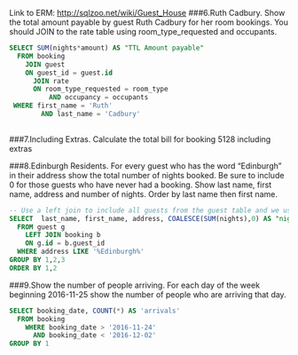 Link to ERM: http://sqlzoo.net/wiki/Guest_House
###6.Ruth Cadbury. Show the total amount payable by guest Ruth Cadbury for her room bookings. You should JOIN to the rate table using room_type_requested and occupants.
```SQL
SELECT SUM(nights*amount) AS "TTL Amount payable"
  FROM booking 
    JOIN guest
    ON guest_id = guest.id
      JOIN rate  
      ON room_type_requested = room_type
          AND occupancy = occupants
 WHERE first_name = 'Ruth' 
        AND last_name = 'Cadbury'
 
 ```
###7.Including Extras. Calculate the total bill for booking 5128 including extras


###8.Edinburgh Residents. For every guest who has the word “Edinburgh” in their address show the total number of nights booked. Be sure to include 0 for those guests who have never had a booking. Show last name, first name, address and number of nights. Order by last name then first name.

```SQL
-- Use a left join to include all guests from the guest table and we use the COALESCE function to change Nulls into 0
SELECT  last_name, first_name, address, COALESCE(SUM(nights),0) AS "nights" 
  FROM guest g
    LEFT JOIN booking b
    ON g.id = b.guest_id
  WHERE address LIKE '%Edinburgh%'
GROUP BY 1,2,3
ORDER BY 1,2
```
###9.Show the number of people arriving. For each day of the week beginning 2016-11-25 show the number of people who are arriving that day.
```SQL
SELECT booking_date, COUNT(*) AS 'arrivals' 
  FROM booking
    WHERE booking_date > '2016-11-24'
      AND booking_date < '2016-12-02'
GROUP BY 1
```
